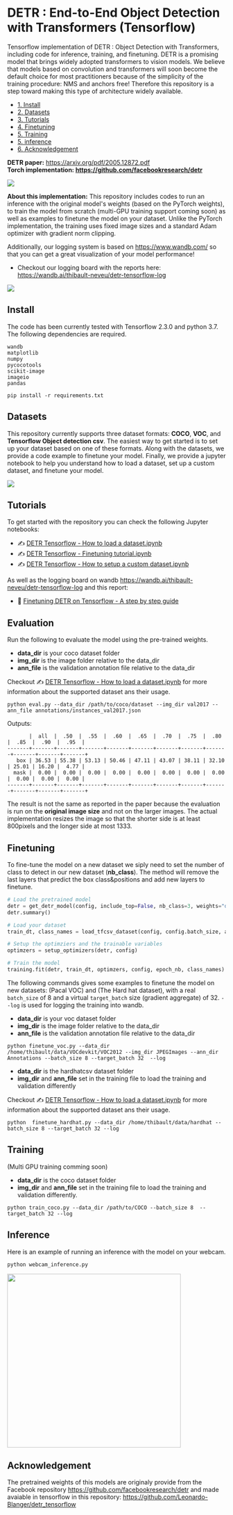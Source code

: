 # DETR : End-to-End Object Detection with Transformers (Tensorflow)

Tensorflow implementation of DETR : Object Detection with Transformers, including code for inference, training, and finetuning. DETR is a promising model that brings widely adopted transformers to vision models. We believe that models based on convolution and transformers will soon become the default choice for most practitioners because of the simplicity of the training procedure: NMS and anchors free! Therefore this repository is a step toward making this type of architecture widely available. 

* [1. Install](#install)
* [2. Datasets](#datasets)
* [3. Tutorials](#tutorials)
* [4. Finetuning](#finetuning)
* [5. Training](#training)
* [5. inference](#inference)
* [6. Acknowledgement](#acknowledgement)


<b>DETR paper:</b> https://arxiv.org/pdf/2005.12872.pdf <br>
<b>Torch implementation: https://github.com/facebookresearch/detr</b>

<img src="images/detr-figure.png"></img>

<b>About this implementation:</b> This repository includes codes to run an inference with the original model's weights (based on the PyTorch weights), to train the model from scratch (multi-GPU training support coming soon) as well as examples to finetune the model on your dataset. Unlike the PyTorch implementation, the training uses fixed image sizes and a standard Adam optimizer with gradient norm clipping.

Additionally, our logging system is based on https://www.wandb.com/ so that you can get a great visualization of your model performance!

- Checkout our logging board with the reports here: https://wandb.ai/thibault-neveu/detr-tensorflow-log

<img src="images/wandb_logging.png"></img>

## Install

The code has been currently tested with Tensorflow 2.3.0 and python 3.7. The following dependencies are required.


```
wandb
matplotlib
numpy
pycocotools
scikit-image
imageio
pandas
```

```
pip install -r requirements.txt
```



## Datasets


This repository currently supports three dataset formats: **COCO**, **VOC**, and **Tensorflow Object detection csv**. The easiest way to get started is to set up your dataset based on one of these formats. Along with the datasets, we provide a code example to finetune your model.
Finally, we provide a jupyter notebook to help you understand how to load a dataset, set up a custom dataset, and finetune your model.

<img src="images/datasetsupport.png"></img>

## Tutorials

To get started with the repository you can check the following Jupyter notebooks:

- ✍ [DETR Tensorflow - How to load a dataset.ipynb](https://github.com/Visual-Behavior/detr-tensorflow/blob/main/notebooks/How%20to%20load%20a%20dataset.ipynb)
- ✍ [DETR Tensorflow - Finetuning tutorial.ipynb](https://github.com/Visual-Behavior/detr-tensorflow/blob/main/notebooks/DETR%20Tensorflow%20-%20%20Finetuning%20tutorial.ipynb)
- ✍ [DETR Tensorflow - How to setup a custom dataset.ipynb](https://github.com/Visual-Behavior/detr-tensorflow/blob/main/notebooks/DETR%20Tensorflow%20-%20%20How%20to%20setup%20a%20custom%20dataset.ipynb)

As well as the logging board on wandb https://wandb.ai/thibault-neveu/detr-tensorflow-log and this report:

- 🚀 [Finetuning DETR on Tensorflow - A step by step guide](https://wandb.ai/thibault-neveu/detr-tensorflow-log/reports/Finetuning-DETR-on-Tensorflow-A-step-by-step-tutorial--VmlldzozOTYyNzQ)


## Evaluation

Run the following to evaluate the model using the pre-trained weights. 
- **data_dir** is your coco dataset folder
- **img_dir** is the image folder relative to the data_dir
- **ann_file** is the validation annotation file relative to the data_dir

Checkout ✍ [DETR Tensorflow - How to load a dataset.ipynb](https://github.com/Visual-Behavior/detr-tensorflow/blob/main/notebooks/How%20to%20load%20a%20dataset.ipynb) for more information about the supported dataset ans their usage.

```
python eval.py --data_dir /path/to/coco/dataset --img_dir val2017 --ann_file annotations/instances_val2017.json
```

Outputs:

```
       |  all  |  .50  |  .55  |  .60  |  .65  |  .70  |  .75  |  .80  |  .85  |  .90  |  .95  |
-------+-------+-------+-------+-------+-------+-------+-------+-------+-------+-------+-------+
   box | 36.53 | 55.38 | 53.13 | 50.46 | 47.11 | 43.07 | 38.11 | 32.10 | 25.01 | 16.20 |  4.77 |
  mask |  0.00 |  0.00 |  0.00 |  0.00 |  0.00 |  0.00 |  0.00 |  0.00 |  0.00 |  0.00 |  0.00 |
-------+-------+-------+-------+-------+-------+-------+-------+-------+-------+-------+-------+

```

The result is not the same as reported in the paper because the evaluation is run on the <b>original image size</b> and not on the larger images. The actual implementation resizes the image so that the shorter side is at least 800pixels and the longer side at most 1333.


## Finetuning

To fine-tune the model on a new dataset we siply need to set the number of class to detect in our new dataset (**nb_class**). The method will remove the last layers that predict the box class&positions and add new layers to finetune.

```python
# Load the pretrained model
detr = get_detr_model(config, include_top=False, nb_class=3, weights="detr", num_decoder_layers=6, num_encoder_layers=6)
detr.summary()

# Load your dataset
train_dt, class_names = load_tfcsv_dataset(config, config.batch_size, augmentation=True)

# Setup the optimziers and the trainable variables
optimzers = setup_optimizers(detr, config)

# Train the model
training.fit(detr, train_dt, optimzers, config, epoch_nb, class_names)
```
The following commands gives some examples to finetune the model on new datasets:  (Pacal VOC) and (The Hard hat dataset), with a real ```batch_size``` of 8 and a virtual ```target_batch``` size (gradient aggregate) of 32. ```--log``` is used for logging the training into wandb. 

- **data_dir** is your voc dataset folder
- **img_dir** is the image folder relative to the data_dir
- **ann_file** is the validation annotation file relative to the data_dir

```
python finetune_voc.py --data_dir /home/thibault/data/VOCdevkit/VOC2012 --img_dir JPEGImages --ann_dir Annotations --batch_size 8 --target_batch 32  --log

```
- **data_dir** is the hardhatcsv dataset folder
- **img_dir** and  **ann_file** set in the training file to load the training and validation differently

Checkout ✍ [DETR Tensorflow - How to load a dataset.ipynb](https://github.com/Visual-Behavior/detr-tensorflow/blob/main/notebooks/How%20to%20load%20a%20dataset.ipynb) for more information about the supported dataset ans their usage.

```
python  finetune_hardhat.py --data_dir /home/thibault/data/hardhat --batch_size 8 --target_batch 32 --log
```

## Training

(Multi GPU training comming soon)


- **data_dir** is the coco dataset folder
- **img_dir** and  **ann_file** set in the training file to load the training and validation differently.

```
python train_coco.py --data_dir /path/to/COCO --batch_size 8  --target_batch 32 --log
```

## Inference

Here is an example of running an inference with the model on your webcam.

```
python webcam_inference.py 
```

<img src="images/webcam_detr.png" width="400"></img>


## Acknowledgement

The pretrained weights of this models are originaly provide from the Facebook repository https://github.com/facebookresearch/detr and made avaiable in tensorflow in this repository: https://github.com/Leonardo-Blanger/detr_tensorflow
